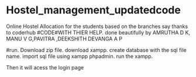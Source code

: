 # Hostel_management_updatedcode
Online Hostel Allocation for the students based on the branches 
say thanks to coderhub #CODE#WITH THIER HELP.
done beautifully by AMRUTHA D K, MANU V G,PAVITRA ,DEEKSHITH DEVANGA A P 


#run.
Download zip file.
download xampp.
create database with the sql file name.
import sql file using xampp phpadmin.
run the xampp.

Then it will acess the login page 

